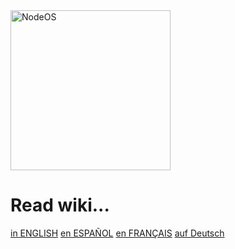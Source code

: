 <img src="https://cdn.rawgit.com/NodeOS/media/master/NodeOS.svg" alt="NodeOS" width="256" />

# Read wiki...

[in ENGLISH](./en/)
[en ESPAÑOL](./es/)
[en FRANÇAIS](./fr/)
[auf Deutsch](./de/)


